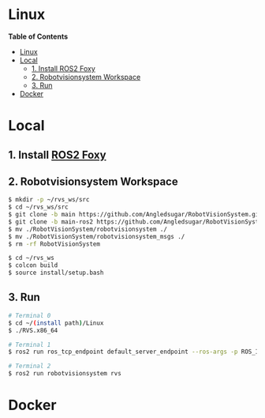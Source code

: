 # Linux

**Table of Contents**
- [Linux](#linux)
- [Local](#local)
  - [1. Install ROS2 Foxy](#1-install-ros2-foxy)
  - [2. Robotvisionsystem Workspace](#2-robotvisionsystem-workspace)
  - [3. Run](#3-run)
- [Docker](#docker)

# Local
## 1. Install [ROS2 Foxy](https://docs.ros.org/en/foxy/Installation/Ubuntu-Install-Debians.html)
## 2. Robotvisionsystem Workspace
```bash
$ mkdir -p ~/rvs_ws/src
$ cd ~/rvs_ws/src
$ git clone -b main https://github.com/Angledsugar/RobotVisionSystem.git
$ git clone -b main-ros2 https://github.com/Angledsugar/RobotVisionSystem.git
$ mv ./RobotVisionSystem/robotvisionsystem ./
$ mv ./RobotVisionSystem/robotvisionsystem_msgs ./
$ rm -rf RobotVisionSystem

$ cd ~/rvs_ws
$ colcon build
$ source install/setup.bash
```
## 3. Run
```bash
# Terminal 0
$ cd ~/(install path)/Linux
$ ./RVS.x86_64
```
```bash
# Terminal 1
$ ros2 run ros_tcp_endpoint default_server_endpoint --ros-args -p ROS_IP:=127.0.0.1 -p ROS_TCP_PORT:=10000
```

```bash
# Terminal 2
$ ros2 run robotvisionsystem rvs
```

# Docker

